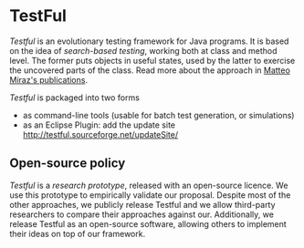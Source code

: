 # TestFul
*Testful* is an evolutionary testing framework for Java programs.
It is based on the idea of _search-based testing_, working both at class and method level. The former puts objects in useful states, used by the latter to exercise the uncovered parts of the class. Read more about the approach in [Matteo Miraz's publications](http://matteo.miraz.it/research/papers).

*Testful* is packaged into two forms
 * as command-line tools (usable for batch test generation, or simulations)
 * as an Eclipse Plugin: add the update site http://testful.sourceforge.net/updateSite/

## Open-source policy
*Testful* is a _research prototype_, released with an open-source licence. We use this prototype to empirically validate our proposal. Despite most of the other approaches, we publicly release Testful and we allow third-party researchers to compare their approaches against our. Additionally, we release Testful as an open-source software, allowing others to implement their ideas on top of our framework.

